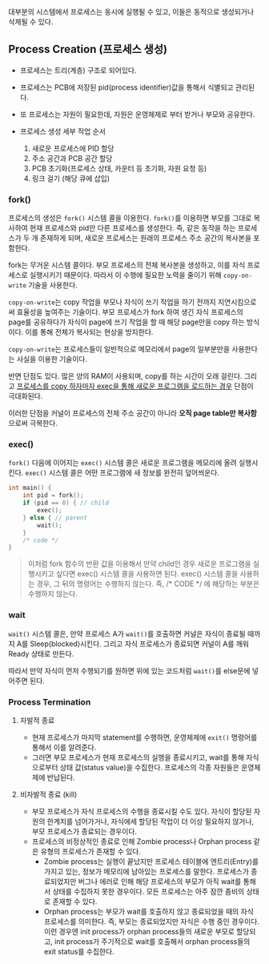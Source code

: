 
대부분의 시스템에서 프로세스는 동시에 실행될 수 있고, 이들은 동적으로 생성되거나 삭제될 수 있다. 

## Process Creation (프로세스 생성)

- 프로세스는 트리(계층) 구조로 되어있다. 
- 프로세스는 PCB에 저장된 pid(process identifier)값을 통해서 식별되고 관리된다.
- 또 프로세스는 자원이 필요한데, 자원은 운영체제로 부터 받거나 부모와 공유한다. 

- 프로세스 생성 세부 작업 순서
  1. 새로운 프로세스에 PID 할당
  2. 주소 공간과 PCB 공간 할당
  3. PCB 초기화(프로세스 상태, 카운터 등 초기화, 자원 요청 등)
  4. 링크 걸기 (해당 큐에 삽입) 

### fork()

프로세스의 생성은 `fork()` 시스템 콜을 이용한다. `fork()`를 이용하면 부모를 그대로 복사하여 현재 프로세스와 pid만 다른 프로세스를 생성한다. 즉, 같은 동작을 하는 프로세스가 두 개 존재하게 되며, 새로운 프로세스는 원래의 프로세스 주소 공간의 복사본을 포함한다. 

fork는 무거운 시스템 콜이다. 부모 프로세스의 전체 복사본을 생성하고, 이를 자식 프로세스로 실행시키기 때문이다. 따라서 이 수행에 필요한 노력을 줄이기 위해 `copy-on-write` 기술을 사용한다.  

`copy-on-write`는 copy 작업을 부모나 자식이 쓰기 작업을 하기 전까지 지연시킴으로써 효율성을 높여주는 기술이다. 부모 프로세스가 fork 하여 생긴 자식 프로세스의 page를 공유하다가 자식이 page에 쓰기 작업을 할 때 해당 page만을 copy 하는 방식이다. 이를 통해 전체가 복사되는 현상을 방지한다.

`copy-on-write`는 프로세스들이 일반적으로 메모리에서 page의 일부분만을 사용한다는 사실을 이용한 기술이다. 

반면 단점도 있다. 많은 양의 RAM이 사용되며, copy를 하는 시간이 오래 걸린다. 그리고 <u>프로세스를 copy 하자마자 exec을 통해 새로운 프로그램을 로드하는 경우</u> 단점이 극대화된다.

이러한 단점을 커널이 프로세스의 전체 주소 공간이 아니라 **오직 page table만 복사함**으로써 극복한다.

### exec()

`fork()` 다음에 이어지는 `exec()` 시스템 콜은 새로운 프로그램을 메모리에 올려 실행시킨다. `exec()` 시스템 콜은 어떤 프로그램에 새 정보를 완전히 덮어씌운다.

```c
int main() {
    int pid = fork();
    if (pid == 0) { // child
        exec();
    } else { // parent
        wait();
    }
    /* code */
}
```

> 이처럼 fork 함수의 반환 값을 이용해서 만약 child인 경우 새로운 프로그램을 실행시키고 싶다면 exec() 시스템 콜을 사용하면 된다. exec() 시스템 콜을 사용하는 경우, 그 뒤의 명령어는 수행하지 않는다. 즉, /* CODE */ 에 해당하는 부분은 수행하지 않는다.

### wait

`wait()` 시스템 콜은, 만약 프로세스 A가 `wait()`를 호출하면 커널은 자식이 종료될 때까지 A를 Sleep(blocked)시킨다. 그리고 자식 프로세스가 종료되면 커널이 A를 깨워 Ready 상태로 만든다. 

따라서 만약 자식이 먼저 수행되기를 원하면 위에 있는 코드처럼 `wait()`를 else문에 넣어주면 된다. 

### Process Termination

1. 자발적 종료
    - 현재 프로세스가 마지막 statement를 수행하면, 운영체제에 `exit()` 명령어를 통해서 이를 알려준다.
    - 그러면 부모 프로세스가 현재 프로세스의 실행을 종료시키고, wait를 통해 자식으로부터 상태 값(status value)을 수집한다. 프로세스의 각종 자원들은 운영체제에 반납된다. 

2. 비자발적 종료 (kill)
    - 부모 프로세스가 자식 프로세스의 수행을 종료시킬 수도 있다. 자식이 할당된 자원의 한계치를 넘어가거나, 자식에세 할당된 작업이 더 이상 필요하지 않거나, 부모 프로세스가 종료되는 경우이다.
    - 프로세스의 비정상적인 종료로 인해 Zombie process나 Orphan process 같은 유형의 프로세스가 존재할 수 있다.
      - Zombie process는 실행이 끝났지만 프로세스 테이블에 엔트리(Entry)를 가지고 있는, 정보가 메모리에 남아있는 프로세스를 말한다. 프로세스가 종료되었지만 버그나 에러로 인해 해당 프로세스의 부모가 아직 wait를 통해서 상태를 수집하지 못한 경우이다. 모든 프로세스는 아주 잠깐 좀비의 상태로 존재할 수 있다. 
      - Orphan process는 부모가 wait를 호출하지 않고 종료되었을 때의 자식 프로세스를 의미한다. 즉, 부모는 종료되었지만 자식은 수행 중인 경우이다. 이런 경우엔 init process가 orphan process들의 새로운 부모로 할당되고, init process가 주기적으로 wait를 호출해서 orphan process들의 exit status를 수집한다. 